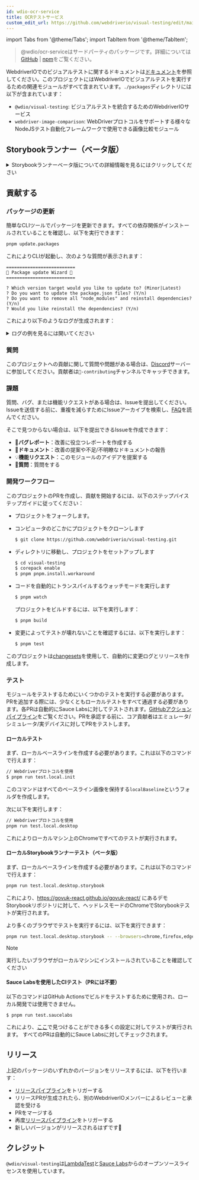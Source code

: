 ```yaml
---
id: wdio-ocr-service
title: OCRテストサービス
custom_edit_url: https://github.com/webdriverio/visual-testing/edit/main/README.md
---
```


import Tabs from '@theme/Tabs';
import TabItem from '@theme/TabItem';

> @wdio/ocr-serviceはサードパーティのパッケージです。詳細については[GitHub](https://github.com/webdriverio/visual-testing) | [npm](https://www.npmjs.com/package/@wdio/ocr-service)をご覧ください。

WebdriverIOでのビジュアルテストに関するドキュメントは[ドキュメント](https://webdriver.io/docs/visual-testing)を参照してください。このプロジェクトにはWebdriverIOでビジュアルテストを実行するための関連モジュールがすべて含まれています。`./packages`ディレクトリには以下が含まれています：

-   `@wdio/visual-testing`: ビジュアルテストを統合するためのWebdriverIOサービス
-   `webdriver-image-comparison`: WebDriverプロトコルをサポートする様々なNodeJSテスト自動化フレームワークで使用できる画像比較モジュール

## Storybookランナー（ベータ版）

<details>
  <summary>Storybookランナーベータ版についての詳細情報を見るにはクリックしてください</summary>

> Storybookランナーはまだベータ版です。ドキュメントは後ほど[WebdriverIO](https://webdriver.io/docs/visual-testing)のドキュメントページに移動します。

このモジュールは新しいビジュアルランナーでStorybookをサポートするようになりました。このランナーはローカル/リモートのStorybookインスタンスを自動的にスキャンし、各コンポーネントの要素スクリーンショットを作成します。これは以下のように

```ts
export const config: WebdriverIO.Config = {
    // ...
    services: ["visual"],
    // ....
};
```

を`services`に追加し、コマンドラインから`npx wdio tests/configs/wdio.local.desktop.storybook.conf.ts --storybook`を実行することでできます。
デフォルトではヘッドレスモードのChromeをブラウザとして使用します。

> [!NOTE]
>
> -   ビジュアルテストのオプションの多くはStorybookランナーでも機能します。[WebdriverIO](https://webdriver.io/docs/visual-testing)のドキュメントを参照してください。
> -   Storybookランナーはすべてのcapabilitiesを上書きし、サポートするブラウザでのみ実行できます。[`--browsers`](#browsers)を参照してください。
> -   StorybookランナーはMultiremote capabilitiesを使用する既存の設定をサポートせず、エラーがスローされます。
> -   StorybookランナーはデスクトップWebのみをサポートし、モバイルWebはサポートしていません。

### Storybookランナーサービスオプション

サービスオプションは次のように提供できます

```ts
export const config: WebdriverIO.Config  = {
    // ...
    services: [
      [
        'visual',
        {
            // いくつかのデフォルトオプション
            baselineFolder: join(process.cwd(), './__snapshots__/'),
            debug: true,
            // Storybookオプション、説明はCLIオプションを参照
            storybook: {
                additionalSearchParams: new URLSearchParams({foo: 'bar', abc: 'def'}),
                clip: false,
                clipSelector: ''#some-id,
                numShards: 4,
                // `skipStories`は文字列('example-button--secondary')、
                // 配列(['example-button--secondary', 'example-button--small'])
                // または文字列として提供する必要があるregex ("/.*button.*/gm")が使用できます
                skipStories: ['example-button--secondary', 'example-button--small'],
                url: 'https://www.bbc.co.uk/iplayer/storybook/',
                version: 6,
                // オプション - ベースラインパスの上書きを可能にします。デフォルトではカテゴリとコンポーネントでベースラインをグループ化します（例：forms/input/baseline.png）
                getStoriesBaselinePath: (category, component) => `path__${category}__${component}`,
            },
        },
      ],
    ],
    // ....
}
```

### Storybookランナー CLIオプション

#### `--additionalSearchParams`

-   **タイプ:** `string`
-   **必須:** いいえ
-   **デフォルト:** ''
-   **例:** `npx wdio tests/configs/wdio.local.desktop.storybook.conf.ts --storybook --additionalSearchParams="foo=bar&abc=def"`

StorybookのURLに追加の検索パラメータを追加します。
詳細については[URLSearchParams](https://developer.mozilla.org/en-US/docs/Web/API/URLSearchParams)のドキュメントを参照してください。文字列は有効なURLSearchParamsの文字列である必要があります。

> [!NOTE]
> ダブルクォートは`&`がコマンド区切り文字として解釈されるのを防ぐために必要です。
> 例えば`--additionalSearchParams="foo=bar&abc=def"`では、ストーリーテスト用に次のようなStorybookのURLが生成されます：`http://storybook.url/iframe.html?id=story-id&foo=bar&abc=def`。

#### `--browsers`

-   **タイプ:** `string`
-   **必須:** いいえ
-   **デフォルト:** `chrome`、`chrome|firefox|edge|safari`から選択可能
-   **例:** `npx wdio tests/configs/wdio.local.desktop.storybook.conf.ts --storybook --browsers=chrome,firefox,edge,safari`
-   **注意:** CLIからのみ利用可能

提供されたブラウザを使用してコンポーネントのスクリーンショットを撮影します

> [!NOTE]
> 実行したいブラウザがローカルマシンにインストールされていることを確認してください

#### `--clip`

-   **タイプ:** `boolean`
-   **必須:** いいえ
-   **デフォルト:** `true`
-   **例:** `npx wdio tests/configs/wdio.local.desktop.storybook.conf.ts --storybook --clip=false`

無効にするとビューポートスクリーンショットを作成します。有効にすると[`--clipSelector`](#clipselector)に基づいて要素スクリーンショットを作成し、コンポーネントスクリーンショット周囲の余白を減らし、スクリーンショットのサイズを縮小します。

#### `--clipSelector`

-   **タイプ:** `string`
-   **必須:** いいえ
-   **デフォルト:** Storybook V7では`#storybook-root > :first-child`、Storybook V6では`#root > :first-child:not(script):not(style)`、[`--version`](#version)も参照
-   **例:** `npx wdio tests/configs/wdio.local.desktop.storybook.conf.ts --storybook --clipSelector="#some-id"`

このセレクタは以下の用途に使用されます：

-   スクリーンショットを撮影する要素の選択
-   スクリーンショットを撮影する前に表示されるのを待つ要素

#### `--devices`

-   **タイプ:** `string`
-   **必須:** いいえ
-   **デフォルト:** [`deviceDescriptors.ts`](https://github.com/webdriverio/visual-testing/blob/main/./packages/service/src/storybook/deviceDescriptors.ts)から選択可能
-   **例:** `npx wdio tests/configs/wdio.local.desktop.storybook.conf.ts --storybook --devices="iPhone 14 Pro Max","Pixel 3 XL"`
-   **注意:** CLIからのみ利用可能

[`deviceDescriptors.ts`](https://github.com/webdriverio/visual-testing/blob/main/./packages/service/src/storybook/deviceDescriptors.ts)に一致する提供されたデバイスを使用してコンポーネントのスクリーンショットを撮影します

> [!NOTE]
>
> -   デバイス設定が見つからない場合は、[機能リクエスト](https://github.com/webdriverio/visual-testing/issues/new?assignees=&labels=&projects=&template=--feature-request.md)を提出してください
> -   これはChromeでのみ動作します：
>     -   `--devices`を提供すると、すべてのChromeインスタンスは**モバイルエミュレーション**モードで実行されます
>     -   Chromeの他にも`--devices --browsers=firefox,safari,edge`のような他のブラウザを提供すると、モバイルエミュレーションモードのChromeが自動的に追加されます
> -   Storybookランナーはデフォルトで要素スナップショットを作成します。完全なモバイルエミュレーションスクリーンショットを見たい場合は、コマンドラインで`--clip=false`を提供してください
> -   ファイル名は例えば`__snapshots__/example/button/desktop_chrome/example-button--large-local-chrome-iPhone-14-Pro-Max-430x932-dpr-3.png`のようになります
> -   **[出典：](https://chromedriver.chromium.org/mobile-emulation#h.p_ID_167)** モバイルエミュレーションを使用してデスクトップでモバイルウェブサイトをテストすることは有用ですが、テスターは以下のような多くの微妙な違いに注意すべきです：
>     -   まったく異なるGPUがあり、大きなパフォーマンスの変化につながる可能性があります
>     -   モバイルUIはエミュレートされません（特にURLバーの非表示化はページの高さに影響します）
>     -   ディスアンビギュエーションポップアップ（複数のタッチターゲットから1つを選択する）はサポートされていません
>     -   多くのハードウェアAPI（例えば、orientationchangeイベント）は利用できません

#### `--headless`

-   **タイプ:** `boolean`
-   **必須:** いいえ
-   **デフォルト:** `true`
-   **例:** `npx wdio tests/configs/wdio.local.desktop.storybook.conf.ts --storybook --headless=false`
-   **注意:** CLIからのみ利用可能

これはデフォルトでテストをヘッドレスモード（ブラウザがサポートしている場合）で実行するか、無効にするかを設定します

#### `--numShards`

-   **タイプ:** `number`
-   **必須:** いいえ
-   **デフォルト:** `true`
-   **例:** `npx wdio tests/configs/wdio.local.desktop.storybook.conf.ts --storybook --numShards=10`

ストーリーを実行するために使用される並列インスタンスの数です。これは`wdio.conf`ファイルの`maxInstances`によって制限されます。

> [!IMPORTANT]
> `headless`モードで実行する場合、リソース制限による不安定さを防ぐために数を20以上に増やさないでください

#### `--skipStories`

-   **タイプ:** `string|regex`
-   **必須:** いいえ
-   **デフォルト:** null
-   **例:** `npx wdio tests/configs/wdio.local.desktop.storybook.conf.ts --storybook --skipStories="/.*button.*/gm"`

これは以下のいずれかです：

-   文字列 (`example-button--secondary,example-button--small`)
-   または正規表現 (`"/.*button.*/gm"`)

特定のストーリーをスキップするために使用します。ストーリーのURLで見つけることができる`id`を使用します。例えば、URL `http://localhost:6006/?path=/story/example-page--logged-out`の`id`は`example-page--logged-out`です

#### `--url`

-   **タイプ:** `string`
-   **必須:** いいえ
-   **デフォルト:** `http://127.0.0.1:6006`
-   **例:** `npx wdio tests/configs/wdio.local.desktop.storybook.conf.ts --storybook --url="https://example.com"`

StorybookインスタンスがホストされているURL。

#### `--version`

-   **タイプ:** `number`
-   **必須:** いいえ
-   **デフォルト:** 7
-   **例:** `npx wdio tests/configs/wdio.local.desktop.storybook.conf.ts --storybook --version=6`

Storybookのバージョンで、デフォルトは`7`です。V6の[`clipSelector`](#clipselector)を使用する必要があるかどうかを知るために必要です。

### Storybookインタラクションテスト

Storybookインタラクションテストを使用すると、WDIOコマンドを使用してカスタムスクリプトを作成し、コンポーネントを特定の状態にするためのインタラクションが可能になります。例えば、以下のコードスニペットをご覧ください：

```ts
import { browser, expect } from "@wdio/globals";

describe("Storybook Interaction", () => {
    it("should create screenshots for the logged in state when it logs out", async () => {
        const componentId = "example-page--logged-in";
        await browser.waitForStorybookComponentToBeLoaded({ id: componentId });

        await expect($("header")).toMatchElementSnapshot(
            `${componentId}-logged-in-state`
        );
        await $("button=Log out").click();
        await expect($("header")).toMatchElementSnapshot(
            `${componentId}-logged-out-state`
        );
    });

    it("should create screenshots for the logged out state when it logs in", async () => {
        const componentId = "example-page--logged-out";
        await browser.waitForStorybookComponentToBeLoaded({ id: componentId });

        await expect($("header")).toMatchElementSnapshot(
            `${componentId}-logged-out-state`
        );
        await $("button=Log in").click();
        await expect($("header")).toMatchElementSnapshot(
            `${componentId}-logged-in-state`
        );
    });
});
```

2つの異なるコンポーネントに対する2つのテストが実行されます。各テストはまず状態を設定し、次にスクリーンショットを撮ります。また、新しいカスタムコマンドが導入されていることにも気づくでしょう。これについては[こちら](#new-custom-command)で詳しく説明されています。

上記のspecファイルをフォルダに保存し、以下のコマンドでコマンドラインに追加できます：

```sh
pnpm run test.local.desktop.storybook.localhost -- --spec='tests/specs/storybook-interaction/*.ts'
```

Storybookランナーはまず自動的にStorybookインスタンスをスキャンし、比較する必要があるストーリーにテストを追加します。インタラクションテストに使用するコンポーネントが2回比較されないようにするには、[`--skipStories`](#--skipstories)フィルターを提供して「デフォルト」ストーリーをスキャンから除外できます。これは以下のようになります：

```sh
pnpm run test.local.desktop.storybook.localhost -- --skipStories="/example-page.*/gm" --spec='tests/specs/storybook-interaction/*.ts'
```

### 新しいカスタムコマンド

`browser.waitForStorybookComponentToBeLoaded({ id: 'componentId' })`という新しいカスタムコマンドが`browser/driver`オブジェクトに追加され、コンポーネントを自動的に読み込み、それが完了するのを待つため、`browser.url('url.com')`メソッドを使用する必要はありません。次のように使用できます：

```ts
import { browser, expect } from "@wdio/globals";

describe("Storybook Interaction", () => {
    it("should create screenshots for the logged in state when it logs out", async () => {
        const componentId = "example-page--logged-in";
        await browser.waitForStorybookComponentToBeLoaded({ id: componentId });

        await expect($("header")).toMatchElementSnapshot(
            `${componentId}-logged-in-state`
        );
        await $("button=Log out").click();
        await expect($("header")).toMatchElementSnapshot(
            `${componentId}-logged-out-state`
        );
    });

    it("should create screenshots for the logged out state when it logs in", async () => {
        const componentId = "example-page--logged-out";
        await browser.waitForStorybookComponentToBeLoaded({ id: componentId });

        await expect($("header")).toMatchElementSnapshot(
            `${componentId}-logged-out-state`
        );
        await $("button=Log in").click();
        await expect($("header")).toMatchElementSnapshot(
            `${componentId}-logged-in-state`
        );
    });
});
```

オプションは以下の通りです：

#### `additionalSearchParams`

-   **タイプ:** [`URLSearchParams`](https://developer.mozilla.org/en-US/docs/Web/API/URLSearchParams)
-   **必須:** いいえ
-   **デフォルト:** `new URLSearchParams()`
-   **例:**

```ts
await browser.waitForStorybookComponentToBeLoaded({
    additionalSearchParams: new URLSearchParams({ foo: "bar", abc: "def" }),
    id: "componentId",
});
```

これによりStorybookのURLに追加の検索パラメータが追加されます。上記の例では、URLは`http://storybook.url/iframe.html?id=story-id&foo=bar&abc=def`になります。
詳細については[URLSearchParams](https://developer.mozilla.org/en-US/docs/Web/API/URLSearchParams)のドキュメントを参照してください。

#### `clipSelector`

-   **タイプ:** `string`
-   **必須:** いいえ
-   **デフォルト:** Storybook V7では`#storybook-root > :first-child`、Storybook V6では`#root > :first-child:not(script):not(style)`
-   **例:**

```ts
await browser.waitForStorybookComponentToBeLoaded({
    clipSelector: "#your-selector",
    id: "componentId",
});
```

このセレクタは以下の用途に使用されます：

-   スクリーンショットを撮影する要素の選択
-   スクリーンショットを撮影する前に表示されるのを待つ要素

#### `id`

-   **タイプ:** `string`
-   **必須:** はい
-   **例:**

```ts
await browser.waitForStorybookComponentToBeLoaded({ '#your-selector', id: 'componentId' })
```

ストーリーのURLで見つけることができる`id`を使用します。例えば、URL `http://localhost:6006/?path=/story/example-page--logged-out`の`id`は`example-page--logged-out`です

#### `timeout`

-   **タイプ:** `number`
-   **必須:** いいえ
-   **デフォルト:** 1100ミリ秒
-   **例:**

```ts
await browser.waitForStorybookComponentToBeLoaded({
    id: "componentId",
    timeout: 20000,
});
```

ページ読み込み後にコンポーネントが表示されるのを待つ最大タイムアウト時間

#### `url`

-   **タイプ:** `string`
-   **必須:** いいえ
-   **デフォルト:** `http://127.0.0.1:6006`
-   **例:**

```ts
await browser.waitForStorybookComponentToBeLoaded({
    id: "componentId",
    url: "https://your.url",
});
```

StorybookインスタンスがホストされているURL。

</details>

## 貢献する

### パッケージの更新

簡単なCLIツールでパッケージを更新できます。すべての依存関係がインストールされていることを確認し、以下を実行できます：

```sh
pnpm update.packages
```

これによりCLIが起動し、次のような質問が表示されます：

```logs
==========================
🤖 Package update Wizard 🧙
==========================

? Which version target would you like to update to? (Minor|Latest)
? Do you want to update the package.json files? (Y/n)
? Do you want to remove all "node_modules" and reinstall dependencies? (Y/n)
? Would you like reinstall the dependencies? (Y/n)
```

これにより以下のようなログが生成されます：

<details>
    <summary>ログの例を見るには開いてください</summary>
    
```logs
==========================
🤖 Package update Wizard 🧙
==========================

? Which version target would you like to update to? Minor
? Do you want to update the package.json files? yes
Updating root 'package.json' for minor updates...
Updating packages for minor updates in /Users/wswebcreation/Git/wdio/visual-testing...
Using pnpm
Upgrading /Users/wswebcreation/Git/wdio/visual-testing/package.json
[====================] 38/38 100%

@typescript-eslint/eslint-plugin ^8.7.0 → ^8.8.0
@typescript-eslint/parser ^8.7.0 → ^8.8.0
@typescript-eslint/utils ^8.7.0 → ^8.8.0
@vitest/coverage-v8 ^2.1.1 → ^2.1.2
vitest ^2.1.1 → ^2.1.2

Run pnpm install to install new versions.
Updating packages for minor updates in /Users/wswebcreation/Git/wdio/visual-testing/packages/ocr-service...
Using pnpm
Upgrading /Users/wswebcreation/Git/wdio/visual-testing/packages/ocr-service/package.json
[====================] 11/11 100%

All dependencies match the minor package versions :)
Updating packages for minor updates in /Users/wswebcreation/Git/wdio/visual-testing/packages/visual-reporter...
Using pnpm
Upgrading /Users/wswebcreation/Git/wdio/visual-testing/packages/visual-reporter/package.json
[====================] 11/11 100%

eslint-config-next 14.2.13 → 14.2.14
next 14.2.13 → 14.2.14

Run pnpm install to install new versions.
Updating packages for minor updates in /Users/wswebcreation/Git/wdio/visual-testing/packages/visual-service...
Using pnpm
Upgrading /Users/wswebcreation/Git/wdio/visual-testing/packages/visual-service/package.json
[====================] 5/5 100%

All dependencies match the minor package versions :)
Updating packages for minor updates in /Users/wswebcreation/Git/wdio/visual-testing/packages/webdriver-image-comparison...
Using pnpm
Upgrading /Users/wswebcreation/Git/wdio/visual-testing/packages/webdriver-image-comparison/package.json
[====================] 8/8 100%

All dependencies match the minor package versions :)
? Do you want to remove all "node_modules" and reinstall dependencies? yes
Removing root dependencies in /Users/wswebcreation/Git/wdio/visual-testing...
Removing dependencies in ocr-service...
Removing dependencies in visual-reporter...
Removing dependencies in visual-service...
Removing dependencies in webdriver-image-comparison...
? Would you like reinstall the dependencies? yes
Installing dependencies in /Users/wswebcreation/Git/wdio/visual-testing...

> @wdio/visual-testing-monorepo@ pnpm.install.workaround /Users/wswebcreation/Git/wdio/visual-testing
> pnpm install --shamefully-hoist

Scope: all 5 workspace projects
Lockfile is up to date, resolution step is skipped
Packages: +1274
++++++++++++++++++++++++++++++++++++++++++++++++++++++++++++++++++++++++++++++++++++++++++++++++++++++++++++++++++
Progress: resolved 1274, reused 1265, downloaded 0, added 1274, done

dependencies:

-   @wdio/ocr-service 2.0.0 <- packages/ocr-service
-   @wdio/visual-service 6.0.0 <- packages/visual-service

devDependencies:

-   @changesets/cli 2.27.8
-   @inquirer/prompts 5.5.0
-   @tsconfig/node20 20.1.4
-   @types/eslint 9.6.1
-   @types/jsdom 21.1.7
-   @types/node 20.16.4
-   @types/react 18.3.5
-   @types/react-dom 18.3.0
-   @types/xml2js 0.4.14
-   @typescript-eslint/eslint-plugin 8.8.0
-   @typescript-eslint/parser 8.8.0
-   @typescript-eslint/utils 8.8.0
-   @vitest/coverage-v8 2.1.2
-   @wdio/appium-service 9.1.2
-   @wdio/cli 9.1.2
-   @wdio/globals 9.1.2
-   @wdio/local-runner 9.1.2
-   @wdio/mocha-framework 9.1.2
-   @wdio/sauce-service 9.1.2
-   @wdio/shared-store-service 9.1.2
-   @wdio/spec-reporter 9.1.2
-   @wdio/types 9.1.2
-   eslint 9.11.1
-   eslint-plugin-import 2.30.0
-   eslint-plugin-unicorn 55.0.0
-   eslint-plugin-wdio 9.0.8
-   husky 9.1.6
-   jsdom 25.0.1
-   pnpm-run-all2 6.2.3
-   release-it 17.6.0
-   rimraf 6.0.1
-   saucelabs 8.0.0
-   ts-node 10.9.2
-   typescript 5.6.2
-   vitest 2.1.2
-   webdriverio 9.1.2

. prepare$ husky
└─ Done in 204ms
Done in 9.5s
All packages updated!

````

</details>

### 質問

このプロジェクトへの貢献に関して質問や問題がある場合は、[Discord](https://discord.webdriver.io)サーバーに参加してください。貢献者は`🙏-contributing`チャンネルでキャッチできます。

### 課題

質問、バグ、または機能リクエストがある場合は、Issueを提出してください。Issueを送信する前に、重複を減らすためにIssueアーカイブを検索し、[FAQ](https://webdriver.io/docs/visual-testing/faq/)を読んでください。

そこで見つからない場合は、以下を提出できるIssueを作成できます：

-   🐛**バグレポート**：改善に役立つレポートを作成する
-   📖**ドキュメント**：改善の提案や不足/不明瞭なドキュメントの報告
-   💡**機能リクエスト**：このモジュールのアイデアを提案する
-   💬**質問**：質問をする

### 開発ワークフロー

このプロジェクトのPRを作成し、貢献を開始するには、以下のステップバイステップガイドに従ってください：

-   プロジェクトをフォークします。
-   コンピュータのどこかにプロジェクトをクローンします

    ```sh
    $ git clone https://github.com/webdriverio/visual-testing.git
    ```

-   ディレクトリに移動し、プロジェクトをセットアップします

    ```sh
    $ cd visual-testing
    $ corepack enable
    $ pnpm pnpm.install.workaround
    ```

-   コードを自動的にトランスパイルするウォッチモードを実行します

    ```sh
    $ pnpm watch
    ```

    プロジェクトをビルドするには、以下を実行します：

    ```sh
    $ pnpm build
    ```

-   変更によってテストが壊れないことを確認するには、以下を実行します：

    ```sh
    $ pnpm test
    ```

このプロジェクトは[changesets](https://github.com/changesets/changesets)を使用して、自動的に変更ログとリリースを作成します。

### テスト

モジュールをテストするためにいくつかのテストを実行する必要があります。PRを追加する際には、少なくともローカルテストをすべて通過する必要があります。各PRは自動的にSauce Labsに対してテストされます。[GitHubアクションパイプライン](https://github.com/webdriverio/visual-testing/actions/workflows/tests.yml)をご覧ください。PRを承認する前に、コア貢献者はエミュレータ/シミュレータ/実デバイスに対してPRをテストします。

#### ローカルテスト

まず、ローカルベースラインを作成する必要があります。これは以下のコマンドで行えます：

```sh
// Webdriverプロトコルを使用
$ pnpm run test.local.init
```

このコマンドはすべてのベースライン画像を保持する`localBaseline`というフォルダを作成します。

次に以下を実行します：

```sh
// Webdriverプロトコルを使用
pnpm run test.local.desktop
```

これによりローカルマシン上のChromeですべてのテストが実行されます。

#### ローカルStorybookランナーテスト（ベータ版）

まず、ローカルベースラインを作成する必要があります。これは以下のコマンドで行えます：

```sh
pnpm run test.local.desktop.storybook
```

これにより、https://govuk-react.github.io/govuk-react/ にあるデモStorybookリポジトリに対して、ヘッドレスモードのChromeでStorybookテストが実行されます。

より多くのブラウザでテストを実行するには、以下を実行できます：

```sh
pnpm run test.local.desktop.storybook -- --browsers=chrome,firefox,edge,safari
```

> [!NOTE]
> 実行したいブラウザがローカルマシンにインストールされていることを確認してください

#### Sauce Labsを使用したCIテスト（PRには不要）

以下のコマンドはGitHub Actionsでビルドをテストするために使用され、ローカル開発では使用できません。

```
$ pnpm run test.saucelabs
```

これにより、[ここ](https://github.com/webdriverio/visual-testing/blob/main/./tests/configs/wdio.saucelabs.web.conf.ts)で見つけることができる多くの設定に対してテストが実行されます。
すべてのPRは自動的にSauce Labsに対してチェックされます。

## リリース

上記のパッケージのいずれかのバージョンをリリースするには、以下を行います：

-   [リリースパイプライン](https://github.com/webdriverio/visual-testing/actions/workflows/release.yml)をトリガーする
-   リリースPRが生成されたら、別のWebdriverIOメンバーによるレビューと承認を受ける
-   PRをマージする
-   再度[リリースパイプライン](https://github.com/webdriverio/visual-testing/actions/workflows/release.yml)をトリガーする
-   新しいバージョンがリリースされるはずです🎉

## クレジット

`@wdio/visual-testing`は[LambdaTest](https://www.lambdatest.com/)と[Sauce Labs](https://saucelabs.com/)からのオープンソースライセンスを使用しています。